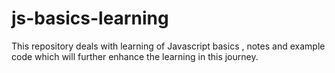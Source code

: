 # js-basics-learning
This repository deals with learning of Javascript basics , notes and example code which will further enhance the learning in this journey.
